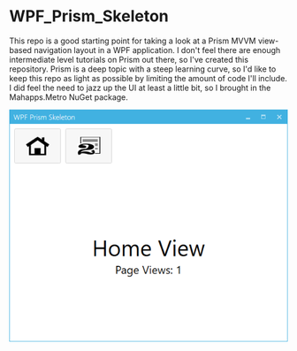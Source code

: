 # WPF_Prism_Skeleton
This repo is a good starting point for taking a look at a Prism MVVM view-based navigation layout in a WPF application.  I don't feel there are enough intermediate level tutorials on Prism out there, so I've created this repository.  Prism is a deep topic with a steep learning curve, so I'd like to keep this repo as light as possible by limiting the amount of code I'll include.  I did feel the need to jazz up the UI at least a little bit, so I brought in the Mahapps.Metro NuGet package.

![](images/WPF_Prism_Skeleton_Screenshot.png)
